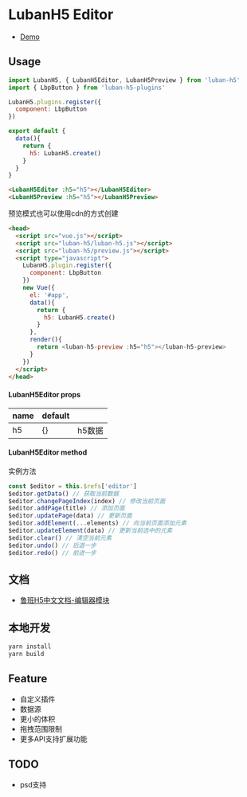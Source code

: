 <!--
 * @author: Mater
 * @Email: bxh8640@gmail.com
 * @Date: 2020-10-29 19:52:14
 * @Description: 
-->
# LubanH5 Editor

- [Demo](https://mater1996.github.io/h5-core-editor)

## Usage

```js
import LubanH5, { LubanH5Editor, LubanH5Preview } from 'luban-h5'
import { LbpButton } from 'luban-h5-plugins'

LubanH5.plugins.register({
  component: LbpButton
})

export default {
  data(){
    return {
      h5: LubanH5.create()
    }
  }
}
```

```html
<LubanH5Editor :h5="h5"></LubanH5Editor>
<LubanH5Preview :h5="h5"></LubanH5Preview>
```

预览模式也可以使用cdn的方式创建

```html
<head>
  <script src="vue.js"></script>
  <script src="luban-h5/luban-h5.js"></script>
  <script src="luban-h5/preview.js"></script>
  <script type="javascript">
    LubanH5.plugin.register({
      component: LbpButton
    })
    new Vue({
      el: '#app',
      data(){
        return {
          h5: LubanH5.create()
        }
      },
      render(){
        return <luban-h5-preview :h5="h5"></luban-h5-preview>
      }
    })
  </script>
</head>
```

#### LubanH5Editor props

| name | default |      |
| ---- | ------- | ---- |
| h5 | {}      | h5数据 |

#### LubanH5Editor method

实例方法

```js
const $editor = this.$refs['editor']
$editor.getData() // 获取当前数据
$editor.changePageIndex(index) // 修改当前页面
$editor.addPage(title) // 添加页面
$editor.updatePage(data) // 更新页面
$editor.addElement(...elements) // 向当前页面添加元素
$editor.updateElement(data) // 更新当前选中的元素
$editor.clear() // 清空当前元素
$editor.undo() // 后退一步
$editor.redo() // 前进一步
```

## 文档

- [鲁班H5中文文档-编辑器模块](https://www.yuque.com/luban-h5/docs/esniuh)

## 本地开发

```sh
yarn install
yarn build
```

## Feature

- 自定义插件
- 数据源
- 更小的体积
- 拖拽范围限制
- 更多API支持扩展功能

## TODO
- psd支持
